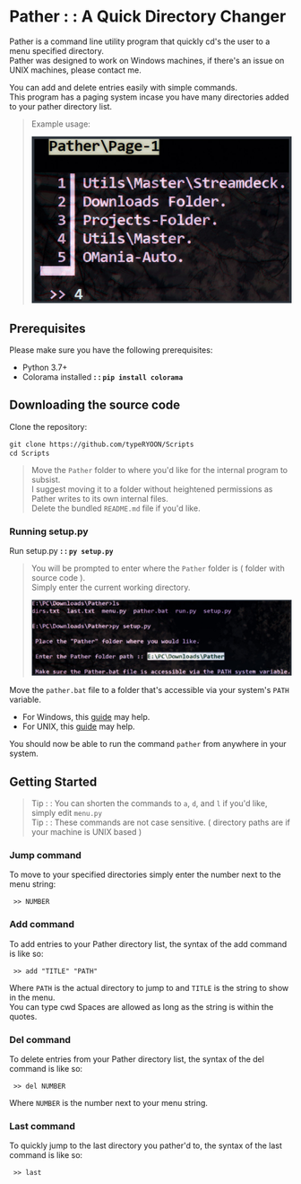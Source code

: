 # Pather : : A Quick Directory Changer
Pather is a command line utility program that quickly cd's the user to a menu specified directory.  
Pather was designed to work on Windows machines, if there's an issue on UNIX machines, please contact me.  

You can add and delete entries easily with simple commands.  
This program has a paging system incase you have many directories added to your pather directory list.  
> Example usage:
> 
> ![](/public/Pather/images/PATHER-02.jpg)

## Prerequisites
Please make sure you have the following prerequisites:
* Python 3.7+  
* Colorama installed **: : `pip install colorama`**

## Downloading the source code
Clone the repository:
```
git clone https://github.com/typeRYOON/Scripts
cd Scripts
```
> Move the `Pather` folder to where you'd like for the internal program to subsist.  
> I suggest moving it to a folder without heightened permissions as Pather writes to its own internal files.  
> Delete the bundled `README.md` file if you'd like.

### Running setup.py
Run setup.py **: : `py setup.py`**   
> You will be prompted to enter where the `Pather` folder is ( folder with source code ).  
> Simply enter the current working directory.
> 
> ![](/public/Pather/images/PATHER-01.jpg)

Move the `pather.bat` file to a folder that's accessible via your system's `PATH` variable.
* For Windows, this [guide](https://stackoverflow.com/a/44272417) may help.
* For UNIX, this [guide](https://www.cs.purdue.edu/homes/bb/cs348/www-S08/unix_path.html) may help.

You should now be able to run the command `pather` from anywhere in your system.

## Getting Started
> Tip : : You can shorten the commands to `a`, `d`, and `l` if you'd like, simply edit `menu.py`  
> Tip : : These commands are not case sensitive. ( directory paths are if your machine is UNIX based )
### Jump command
To move to your specified directories simply enter the number next to the menu string:
```
 >> NUMBER
```
### Add command
To add entries to your Pather directory list, the syntax of the add command is like so:
```
 >> add "TITLE" "PATH"
```
Where `PATH` is the actual directory to jump to and `TITLE` is the string to show in the menu.  
You can type cwd 
Spaces are allowed as long as the string is within the quotes.  

### Del command
To delete entries from your Pather directory list, the syntax of the del command is like so:
```
 >> del NUMBER
```
Where `NUMBER` is the number next to your menu string.

### Last command
To quickly jump to the last directory you pather'd to, the syntax of the last command is like so:
```
 >> last
```
